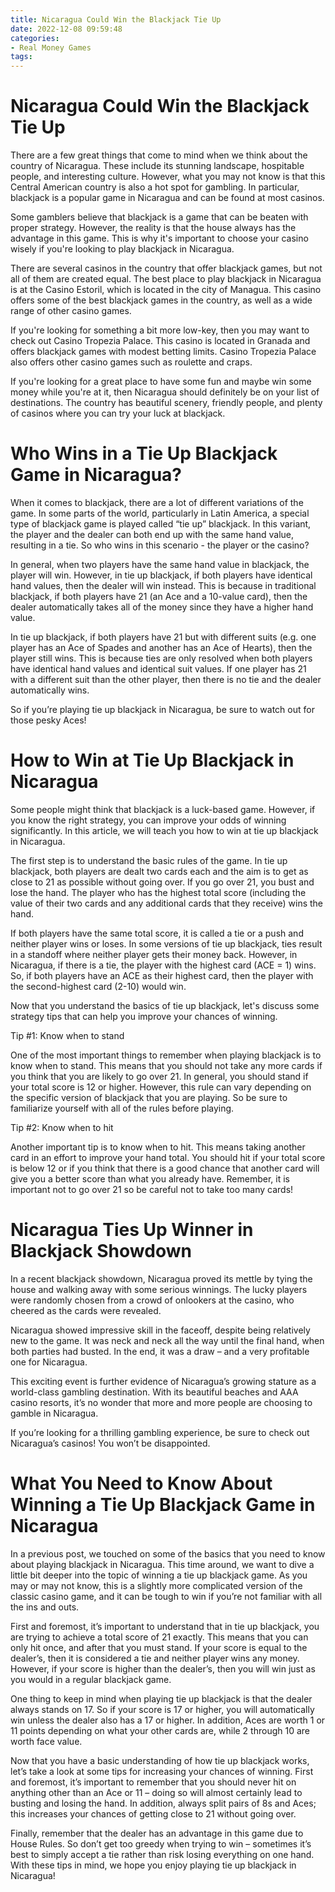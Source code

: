 ```yaml
---
title: Nicaragua Could Win the Blackjack Tie Up
date: 2022-12-08 09:59:48
categories:
- Real Money Games
tags:
---
```



#  Nicaragua Could Win the Blackjack Tie Up

There are a few great things that come to mind when we think about the country of Nicaragua. These include its stunning landscape, hospitable people, and interesting culture. However, what you may not know is that this Central American country is also a hot spot for gambling. In particular, blackjack is a popular game in Nicaragua and can be found at most casinos.

Some gamblers believe that blackjack is a game that can be beaten with proper strategy. However, the reality is that the house always has the advantage in this game. This is why it's important to choose your casino wisely if you're looking to play blackjack in Nicaragua.

There are several casinos in the country that offer blackjack games, but not all of them are created equal. The best place to play blackjack in Nicaragua is at the Casino Estoril, which is located in the city of Managua. This casino offers some of the best blackjack games in the country, as well as a wide range of other casino games.

If you're looking for something a bit more low-key, then you may want to check out Casino Tropezia Palace. This casino is located in Granada and offers blackjack games with modest betting limits. Casino Tropezia Palace also offers other casino games such as roulette and craps.

If you're looking for a great place to have some fun and maybe win some money while you're at it, then Nicaragua should definitely be on your list of destinations. The country has beautiful scenery, friendly people, and plenty of casinos where you can try your luck at blackjack.

#  Who Wins in a Tie Up Blackjack Game in Nicaragua?

When it comes to blackjack, there are a lot of different variations of the game. In some parts of the world, particularly in Latin America, a special type of blackjack game is played called “tie up” blackjack. In this variant, the player and the dealer can both end up with the same hand value, resulting in a tie. So who wins in this scenario - the player or the casino?

In general, when two players have the same hand value in blackjack, the player will win. However, in tie up blackjack, if both players have identical hand values, then the dealer will win instead. This is because in traditional blackjack, if both players have 21 (an Ace and a 10-value card), then the dealer automatically takes all of the money since they have a higher hand value.

In tie up blackjack, if both players have 21 but with different suits (e.g. one player has an Ace of Spades and another has an Ace of Hearts), then the player still wins. This is because ties are only resolved when both players have identical hand values and identical suit values. If one player has 21 with a different suit than the other player, then there is no tie and the dealer automatically wins.

So if you’re playing tie up blackjack in Nicaragua, be sure to watch out for those pesky Aces!

#  How to Win at Tie Up Blackjack in Nicaragua

Some people might think that blackjack is a luck-based game. However, if you know the right strategy, you can improve your odds of winning significantly. In this article, we will teach you how to win at tie up blackjack in Nicaragua.

The first step is to understand the basic rules of the game. In tie up blackjack, both players are dealt two cards each and the aim is to get as close to 21 as possible without going over. If you go over 21, you bust and lose the hand. The player who has the highest total score (including the value of their two cards and any additional cards that they receive) wins the hand.

If both players have the same total score, it is called a tie or a push and neither player wins or loses. In some versions of tie up blackjack, ties result in a standoff where neither player gets their money back. However, in Nicaragua, if there is a tie, the player with the highest card (ACE = 1) wins. So, if both players have an ACE as their highest card, then the player with the second-highest card (2-10) would win.

Now that you understand the basics of tie up blackjack, let's discuss some strategy tips that can help you improve your chances of winning.

Tip #1: Know when to stand

One of the most important things to remember when playing blackjack is to know when to stand. This means that you should not take any more cards if you think that you are likely to go over 21. In general, you should stand if your total score is 12 or higher. However, this rule can vary depending on the specific version of blackjack that you are playing. So be sure to familiarize yourself with all of the rules before playing.

Tip #2: Know when to hit

Another important tip is to know when to hit. This means taking another card in an effort to improve your hand total. You should hit if your total score is below 12 or if you think that there is a good chance that another card will give you a better score than what you already have. Remember, it is important not to go over 21 so be careful not to take too many cards!

#  Nicaragua Ties Up Winner in Blackjack Showdown

In a recent blackjack showdown, Nicaragua proved its mettle by tying the house and walking away with some serious winnings. The lucky players were randomly chosen from a crowd of onlookers at the casino, who cheered as the cards were revealed.

Nicaragua showed impressive skill in the faceoff, despite being relatively new to the game. It was neck and neck all the way until the final hand, when both parties had busted. In the end, it was a draw – and a very profitable one for Nicaragua.

This exciting event is further evidence of Nicaragua’s growing stature as a world-class gambling destination. With its beautiful beaches and AAA casino resorts, it’s no wonder that more and more people are choosing to gamble in Nicaragua.

If you’re looking for a thrilling gambling experience, be sure to check out Nicaragua’s casinos! You won’t be disappointed.

#  What You Need to Know About Winning a Tie Up Blackjack Game in Nicaragua

In a previous post, we touched on some of the basics that you need to know about playing blackjack in Nicaragua. This time around, we want to dive a little bit deeper into the topic of winning a tie up blackjack game. As you may or may not know, this is a slightly more complicated version of the classic casino game, and it can be tough to win if you’re not familiar with all the ins and outs.

First and foremost, it’s important to understand that in tie up blackjack, you are trying to achieve a total score of 21 exactly. This means that you can only hit once, and after that you must stand. If your score is equal to the dealer’s, then it is considered a tie and neither player wins any money. However, if your score is higher than the dealer’s, then you will win just as you would in a regular blackjack game.

One thing to keep in mind when playing tie up blackjack is that the dealer always stands on 17. So if your score is 17 or higher, you will automatically win unless the dealer also has a 17 or higher. In addition, Aces are worth 1 or 11 points depending on what your other cards are, while 2 through 10 are worth face value.

Now that you have a basic understanding of how tie up blackjack works, let’s take a look at some tips for increasing your chances of winning. First and foremost, it’s important to remember that you should never hit on anything other than an Ace or 11 – doing so will almost certainly lead to busting and losing the hand. In addition, always split pairs of 8s and Aces; this increases your chances of getting close to 21 without going over.

Finally, remember that the dealer has an advantage in this game due to House Rules. So don’t get too greedy when trying to win – sometimes it’s best to simply accept a tie rather than risk losing everything on one hand. With these tips in mind, we hope you enjoy playing tie up blackjack in Nicaragua!